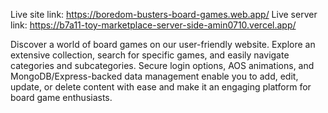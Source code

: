 Live site link: https://boredom-busters-board-games.web.app/
Live server link: https://b7a11-toy-marketplace-server-side-amin0710.vercel.app/

Discover a world of board games on our user-friendly website. Explore an extensive collection, search for specific games, and easily navigate categories and subcategories. Secure login options, AOS animations, and MongoDB/Express-backed data management enable you to add, edit, update, or delete content with ease and make it an engaging platform for board game enthusiasts.
